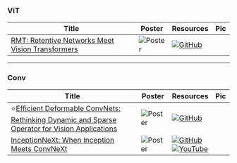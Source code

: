 ### ViT
|Title|Poster|Resources|Pic|
|------|------|------|------|
| [RMT: Retentive Networks Meet Vision Transformers ](https://openaccess.thecvf.com/content/CVPR2024/html/Fan_RMT_Retentive_Networks_Meet_Vision_Transformers_CVPR_2024_paper.html)| ![Poster](https://cvpr.thecvf.com/media/PosterPDFs/CVPR%202024/30086.png?t=1716465605.0185454) | [![GitHub](https://img.shields.io/github/stars/qhfan/RMT?style=social)](https://github.com/qhfan/RMT)

---

### Conv
|Title|Poster|Resources|Pic|
|------|------|------|------|
| ⭐[Efficient Deformable ConvNets: Rethinking Dynamic and Sparse Operator for Vision Applications ](https://openaccess.thecvf.com/content/CVPR2024/html/Xiong_Efficient_Deformable_ConvNets_Rethinking_Dynamic_and_Sparse_Operator_for_Vision_CVPR_2024_paper.html)|![Poster](https://cvpr.thecvf.com/media/PosterPDFs/CVPR%202024/31637.png?t=1717602259.6634343) | [![GitHub](https://img.shields.io/github/stars/OpenGVLab/DCNv4?style=social)](https://github.com/OpenGVLab/DCNv4)
|  [InceptionNeXt: When Inception Meets ConvNeXt ](https://openaccess.thecvf.com/content/CVPR2024/html/Yu_InceptionNeXt_When_Inception_Meets_ConvNeXt_CVPR_2024_paper.html)| ![Poster](https://cvpr.thecvf.com/media/PosterPDFs/CVPR%202024/29336.png?t=1717392635.727063) | [![GitHub](https://img.shields.io/github/stars/sail-sg/inceptionnext?style=social)](https://github.com/sail-sg/inceptionnext)<br> [![YouTube](https://img.shields.io/badge/YouTube-%23FF0000.svg?style=for-the-badge&logo=YouTube&logoColor=white)](https://www.youtube.com/watch?v=FqR47ON8tdg)
